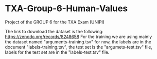 # TXA-Group-6-Human-Values
Project of the GROUP 6 for the TXA Exam (UNIPI)

The link to download the dataset is the following: https://zenodo.org/records/8248658
For the training we are using mainly the dataset named "arguments-training.tsv" for now, 
the labels are in the document "labels-training.tsv", the test set is the "argumets-test.tsv" file, labels for the test set are in the "labels-test.tsv" file.
